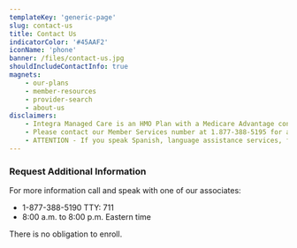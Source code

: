 ```yaml
---
templateKey: 'generic-page'
slug: contact-us
title: Contact Us
indicatorColor: '#45AAF2'
iconName: 'phone'
banner: /files/contact-us.jpg
shouldIncludeContactInfo: true
magnets:
    - our-plans
    - member-resources
    - provider-search
    - about-us
disclaimers:
    - Integra Managed Care is an HMO Plan with a Medicare Advantage contract and a contract with the New York State Medicaid program. Enrollment in Integra Managed Care depends on contract renewal. This information is not a complete description of benefits. Limitations, copayments, and restrictions may apply. Benefits, premiums and/or co-payments/co-insurance may change on January 1 of each year. You must continue to pay your Medicare Part B premium. Certain plans are available to anyone who has both Medicaid from New York State and Medicare. Integra Managed Care complies with applicable Federal civil rights laws and does not discriminate on the basis of race, color, national origin, age, disability, or sex.
    - Please contact our Member Services number at 1.877-388-5195 for additional information (TTY users should call 711). Hours are Sunday through Saturday 8am to 8pm. NOTE - Between April 1 and September 30 Member Services hours for Saturday and Sunday will be operated by alternate technology.
    - ATTENTION - If you speak Spanish, language assistance services, free of charge, are available to you. Call 1-877-388-5195 (TTY 711). ATENCIÓN - si habla español, tiene a su disposición servicios gratuitos de asistencia lingüística. Llame al 1- 877-388-5195 (TTY 711). Assistance services for other languages are also available free of charge at the number above. All plan materials and information are available upon request in a different language or alternate formats such as braille, large print and audio.
---
```

### Request Additional Information

For more information call and speak with one of our associates:

- 1-877-388-5190 TTY: 711
- 8:00 a.m. to 8:00 p.m. Eastern time

There is no obligation to enroll.